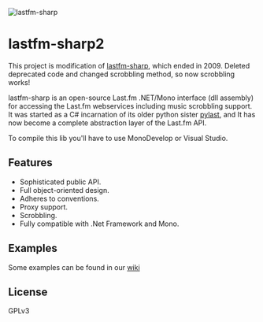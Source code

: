 ![lastfm-sharp](http://i36.tinypic.com/33kbq6p.png) 

lastfm-sharp2
=============
This project is modification of [lastfm-sharp](https://code.google.com/p/lastfm-sharp/), which ended in 2009. Deleted deprecated code and changed scrobbling method, so now scrobbling works!

lastfm-sharp is an open-source Last.fm .NET/Mono interface (dll assembly) for accessing the Last.fm
webservices including music scrobbling support. It was started as a C# incarnation of its older python sister [pylast](http://pylast.googlecode.com/), and It has now become a complete abstraction layer of the Last.fm API. 

To compile this lib you'll have to use MonoDevelop or Visual Studio.

Features
----
 - Sophisticated public API.
 - Full object-oriented design.
 - Adheres to conventions.
 - Proxy support.
 - Scrobbling.
 - Fully compatible with .Net Framework and Mono. 

Examples
----
Some examples can be found in our [wiki](https://github.com/Pmmlabs/lastfm-sharp2/wiki/Examples)

License
----

GPLv3